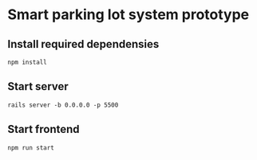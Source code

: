 # Smart parking lot system prototype

## Install required dependensies 
```npm install```

## Start server

```rails server -b 0.0.0.0 -p 5500```


## Start frontend

```npm run start```
